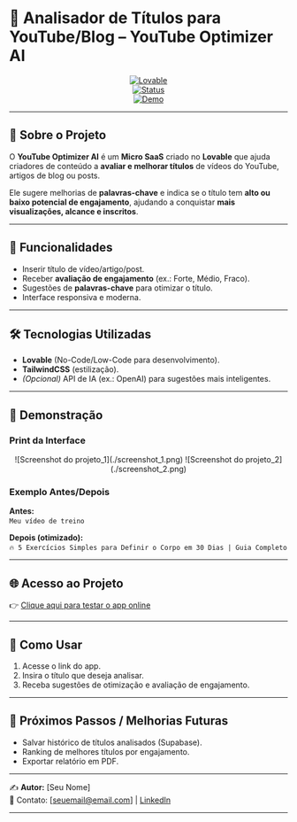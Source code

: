 # 📌 Analisador de Títulos para YouTube/Blog – YouTube Optimizer AI  

<div align="center">

[![Lovable](https://img.shields.io/badge/Lovable-NoCode%20Apps-purple)](https://lovable.dev/)  
[![Status](https://img.shields.io/badge/Status-Concluído-success)]()  
[![Demo](https://img.shields.io/badge/Ver%20Demo-Online-blue)](https://preview--analisador-youtube.lovable.app/)  

</div>

---

## 🚀 Sobre o Projeto  
O **YouTube Optimizer AI** é um **Micro SaaS** criado no **Lovable** que ajuda criadores de conteúdo a **avaliar e melhorar títulos** de vídeos do YouTube, artigos de blog ou posts.  

Ele sugere melhorias de **palavras-chave** e indica se o título tem **alto ou baixo potencial de engajamento**, ajudando a conquistar **mais visualizações, alcance e inscritos**.  

---

## 🎯 Funcionalidades  
- Inserir título de vídeo/artigo/post.  
- Receber **avaliação de engajamento** (ex.: Forte, Médio, Fraco).  
- Sugestões de **palavras-chave** para otimizar o título.  
- Interface responsiva e moderna.  

---

## 🛠️ Tecnologias Utilizadas  
- **Lovable** (No-Code/Low-Code para desenvolvimento).  
- **TailwindCSS** (estilização).  
- *(Opcional)* API de IA (ex.: OpenAI) para sugestões mais inteligentes.  

---

## 📸 Demonstração  

### Print da Interface  

<div align="center">
![Screenshot do projeto_1](./screenshot_1.png)  
![Screenshot do projeto_2](./screenshot_2.png) 
</div>

### Exemplo Antes/Depois  
**Antes:**  
`Meu vídeo de treino`  

**Depois (otimizado):**  
`🔥 5 Exercícios Simples para Definir o Corpo em 30 Dias | Guia Completo`  

---

## 🌐 Acesso ao Projeto  
👉 [Clique aqui para testar o app online](https://SEU-LINK-DO-APP-LOVABLE)  

---

## 📂 Como Usar  
1. Acesse o link do app.  
2. Insira o título que deseja analisar.  
3. Receba sugestões de otimização e avaliação de engajamento.  

---

## 📌 Próximos Passos / Melhorias Futuras  
- Salvar histórico de títulos analisados (Supabase).  
- Ranking de melhores títulos por engajamento.  
- Exportar relatório em PDF.  

---

✍️ **Autor:** [Seu Nome]  
📧 Contato: [seuemail@email.com] | [LinkedIn](https://linkedin.com/in/seu-usuario)  

---
